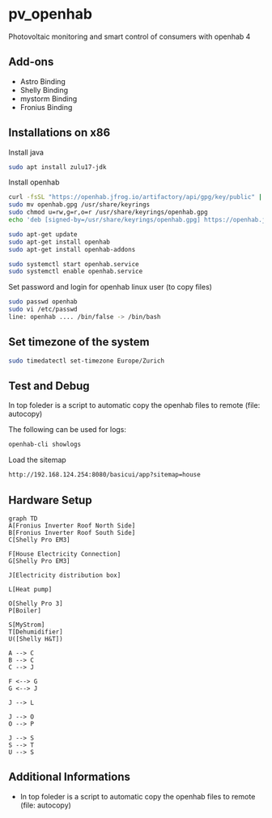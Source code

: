 # pv_openhab
Photovoltaic monitoring and smart control of consumers with openhab 4

## Add-ons

- Astro Binding
- Shelly Binding
- mystorm Binding
- Fronius Binding

## Installations on x86

Install java
```sh
sudo apt install zulu17-jdk
```

Install openhab
```sh
curl -fsSL "https://openhab.jfrog.io/artifactory/api/gpg/key/public" | gpg --dearmor > openhab.gpg
sudo mv openhab.gpg /usr/share/keyrings
sudo chmod u=rw,g=r,o=r /usr/share/keyrings/openhab.gpg
echo 'deb [signed-by=/usr/share/keyrings/openhab.gpg] https://openhab.jfrog.io/artifactory/openhab-linuxpkg stable main' | sudo tee /etc/apt/sources.list.d/openhab.list

sudo apt-get update
sudo apt-get install openhab
sudo apt-get install openhab-addons

sudo systemctl start openhab.service
sudo systemctl enable openhab.service
```

Set password and login for openhab linux user (to copy files)
```sh
sudo passwd openhab
sudo vi /etc/passwd
line: openhab .... /bin/false -> /bin/bash
```

## Set timezone of the system

```sh
sudo timedatectl set-timezone Europe/Zurich
```

## Test and Debug

In top foleder is a script to automatic copy the openhab files to remote (file: autocopy)

The following can be used for logs:
```sh
openhab-cli showlogs
```

Load the sitemap
```sh
http://192.168.124.254:8080/basicui/app?sitemap=house
```

## Hardware Setup

```mermaid
graph TD
A[Fronius Inverter Roof North Side]
B[Fronius Inverter Roof South Side]
C[Shelly Pro EM3]

F[House Electricity Connection]
G[Shelly Pro EM3]

J[Electricity distribution box]

L[Heat pump]

O[Shelly Pro 3]
P[Boiler]

S[MyStrom]
T[Dehumidifier]
U([Shelly H&T])

A --> C
B --> C
C --> J

F <--> G
G <--> J

J --> L

J --> O
O --> P

J --> S
S --> T
U --> S
```

## Additional Informations

- In top foleder is a script to automatic copy the openhab files to remote (file: autocopy)

